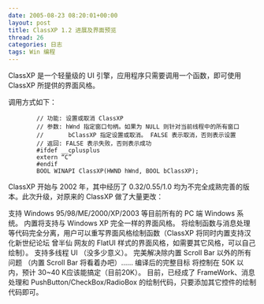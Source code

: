 ```yaml
---
date: 2005-08-23 08:20:01+00:00
layout: post
title: ClassXP 1.2 进展及界面预览
thread: 26
categories: 日志
tags: Win 编程
---
```


ClassXP 是一个轻量级的 UI 引擎，应用程序只需要调用一个函数，即可使用 ClassXP 所提供的界面风格。

调用方式如下：

			// 功能: 设置或取消 ClassXP
			// 参数: hWnd 指定窗口句柄。如果为 NULL 则针对当前线程中的所有窗口
			//       bClassXP 指定设置或取消。 FALSE 表示取消，否则表示设置
			// 返回: FALSE 表示失败，否则表示成功
			#ifdef __cplusplus
			extern “C”
			#endif
			BOOL WINAPI ClassXP(HWND hWnd, BOOL bClassXP);

ClassXP 开始与 2002 年，其中经历了 0.32/0.55/1.0 均为不完全成熟完善的版本。此次升级，对原来的 ClassXP 做了大量更改：

支持 Windows 95/98/ME/2000/XP/2003 等目前所有的 PC 端 Windows 系统。
内置将支持与 Windows XP 完全一样的界面风格。
将绘制函数与消息处理等代码完全分离，用户可以重写界面风格绘制函数（ClassXP 将同时内置支持汉化新世纪论坛 曾半仙 网友的 FlatUI 样式的界面风格，如需要其它风格，可以自己绘制）。
支持多线程 UI （没多少意义）。
完美解决除内置 Scroll Bar 以外的所有问题 （内置 Scroll Bar 将看着办吧）……
编译后的完整目标 将控制在 50K 以内，预计 30~40 K应该能搞定（目前20K）。
目前，已经成了 FrameWork、消息处理和 PushButton/CheckBox/RadioBox 的绘制代码，只要添加其它控件的绘制代码即可。